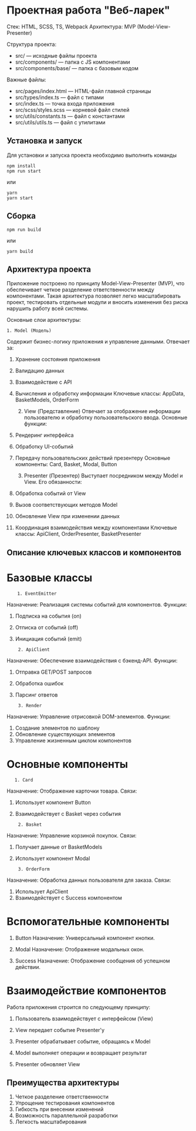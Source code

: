 # Проектная работа "Веб-ларек"

Стек: HTML, SCSS, TS, Webpack 
Архитектура: MVP (Model-View-Presenter)

Структура проекта:
- src/ — исходные файлы проекта
- src/components/ — папка с JS компонентами
- src/components/base/ — папка с базовым кодом

Важные файлы:
- src/pages/index.html — HTML-файл главной страницы
- src/types/index.ts — файл с типами
- src/index.ts — точка входа приложения
- src/scss/styles.scss — корневой файл стилей
- src/utils/constants.ts — файл с константами
- src/utils/utils.ts — файл с утилитами

## Установка и запуск
Для установки и запуска проекта необходимо выполнить команды

```
npm install
npm run start
```

или

```
yarn
yarn start
```
## Сборка

```
npm run build
```

или

```
yarn build
```
## Архитектура проекта
Приложение построено по принципу Model-View-Presenter (MVP), что обеспечивает четкое разделение ответственности между компонентами. Такая архитектура позволяет легко масштабировать проект, тестировать отдельные модули и вносить изменения без риска нарушить работу всей системы.

Основные слои архитектуры:

    1. Model (Модель)
Содержит бизнес-логику приложения и управление данными. Отвечает за:

1) Хранение состояния приложения
2) Валидацию данных
3) Взаимодействие с API
4) Вычисления и обработку информации
Ключевые классы: AppData, BasketModels, OrderForm

    2. View (Представление)
Отвечает за отображение информации пользователю и обработку пользовательского ввода. Основные функции:

1) Рендеринг интерфейса
2) Обработку UI-событий
3) Передачу пользовательских действий презентеру
Основные компоненты: Card, Basket, Modal, Button

    3. Presenter (Презентер)
Выступает посредником между Model и View. Его обязанности:

1) Обработка событий от View
2) Вызов соответствующих методов Model
3) Обновление View при изменении данных
4) Координация взаимодействия между компонентами
Ключевые классы: ApiClient, OrderPresenter, BasketPresenter

## Описание ключевых классов и компонентов
# Базовые классы

        1. EventEmitter
Назначение: Реализация системы событий для компонентов.
Функции:
1) Подписка на события (on)
2) Отписка от событий (off)
3) Инициация событий (emit)

        2. ApiClient
Назначение: Обеспечение взаимодействия с бэкенд-API.
Функции:
1) Отправка GET/POST запросов
2) Обработка ошибок
3) Парсинг ответов

        3. Render
Назначение: Управление отрисовкой DOM-элементов.
Функции:
1) Создание элементов по шаблону
2) Обновление существующих элементов
3) Управление жизненным циклом компонентов

# Основные компоненты
       1. Card
Назначение: Отображение карточки товара.
Связи:
1) Использует компонент Button
2) Взаимодействует с Basket через события

        2. Basket
Назначение: Управление корзиной покупок.
Связи:
1) Получает данные от BasketModels
2) Использует компонент Modal

        3. OrderForm
Назначение: Обработка данных пользователя для заказа.
Связи:
1) Использует ApiClient
2) Взаимодействует с Success компонентом

# Вспомогательные компоненты

1. Button
Назначение: Универсальный компонент кнопки.

2. Modal
Назначение: Отображение модальных окон.

3. Success
Назначение: Отображение сообщения об успешном действии.


# Взаимодействие компонентов
Работа приложения строится по следующему принципу:

1. Пользователь взаимодействует с интерфейсом (View)

2. View передает событие Presenter'у

3. Presenter обрабатывает событие, обращаясь к Model

4. Model выполняет операции и возвращает результат

5. Presenter обновляет View


## Преимущества архитектуры
1. Четкое разделение ответственности
2. Упрощение тестирования компонентов
3. Гибкость при внесении изменений
4. Возможность параллельной разработки
5. Легкость масштабирования